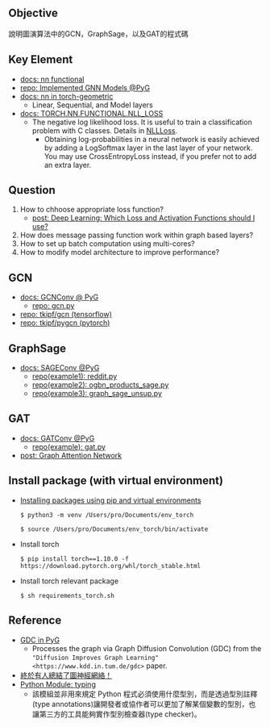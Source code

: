 ## Objective
說明圖演算法中的GCN，GraphSage，以及GAT的程式碼

## Key Element
- [docs: nn functional](https://pytorch.org/docs/stable/nn.functional.html)
- [repo: Implemented GNN Models @PyG](https://github.com/pyg-team/pytorch_geometric#implemented-gnn-models)
- [docs: nn in torch-geometric](https://pytorch-geometric.readthedocs.io/en/latest/modules/nn.html#torch-geometric-nn)
    - Linear, Sequential, and Model layers
- [docs: TORCH.NN.FUNCTIONAL.NLL_LOSS](https://pytorch.org/docs/1.9.0/generated/torch.nn.functional.nll_loss.html)
    - The negative log likelihood loss. It is useful to train a classification problem with C classes. Details in [NLLLoss](https://pytorch.org/docs/1.9.0/generated/torch.nn.NLLLoss.html#torch.nn.NLLLoss).
        - Obtaining log-probabilities in a neural network is easily achieved by adding a LogSoftmax layer in the last layer of your network. You may use CrossEntropyLoss instead, if you prefer not to add an extra layer.

## Question
1. How to chhoose appropriate loss function?
    - [post: Deep Learning: Which Loss and Activation Functions should I use?](https://towardsdatascience.com/deep-learning-which-loss-and-activation-functions-should-i-use-ac02f1c56aa8)
2. How does message passing function work within graph based layers?
3. How to set up batch computation using multi-cores?
4. How to modify model architecture to improve performance?

## GCN
- [docs: GCNConv @ PyG](https://github.com/pyg-team/pytorch_geometric/blob/master/examples/gat.py)
    - [repo: gcn.py](https://github.com/pyg-team/pytorch_geometric/blob/master/examples/gcn.py)
- [repo: tkipf/gcn (tensorflow)](https://github.com/tkipf/gcn)
- [repo: tkipf/pygcn (pytorch)](https://github.com/tkipf/pygcn)

## GraphSage
- [docs: SAGEConv @PyG ](https://pytorch-geometric.readthedocs.io/en/latest/modules/nn.html#torch_geometric.nn.conv.SAGEConv)
    - [repo(example1): reddit.py](https://github.com/pyg-team/pytorch_geometric/blob/master/examples/reddit.py)
    - [repo(example2): ogbn_products_sage.py](https://github.com/pyg-team/pytorch_geometric/blob/master/examples/ogbn_products_sage.py)
    - [repo(example3): graph_sage_unsup.py](https://github.com/pyg-team/pytorch_geometric/blob/master/examples/graph_sage_unsup.py)

## GAT
- [docs: GATConv @PyG](https://pytorch-geometric.readthedocs.io/en/latest/modules/nn.html#torch_geometric.nn.conv.GATConv)
    - [repo(example): gat.py](https://github.com/pyg-team/pytorch_geometric/blob/master/examples/gat.py)
- [post: Graph Attention Network](https://petar-v.com/GAT/)

## Install package (with virtual environment)
- [Installing packages using pip and virtual environments](https://packaging.python.org/en/latest/guides/installing-using-pip-and-virtual-environments/)
    ```bash== 
    $ python3 -m venv /Users/pro/Documents/env_torch
    ``` 
    ```bash== 
    $ source /Users/pro/Documents/env_torch/bin/activate
    ``` 
- Install torch
    ```bash== 
    $ pip install torch==1.10.0 -f https://download.pytorch.org/whl/torch_stable.html 
    ```
- Install torch relevant package
    ```bash== 
    $ sh requirements_torch.sh
    ```

## Reference
- [GDC in PyG](https://pytorch-geometric.readthedocs.io/en/latest/_modules/torch_geometric/transforms/gdc.html)
    - Processes the graph via Graph Diffusion Convolution (GDC) from the `"Diffusion Improves Graph Learning" <https://www.kdd.in.tum.de/gdc>` paper.
- [終於有人總結了圖神經網絡！](https://www.readfog.com/a/1639181535368286208)
- [Python Module: typing](https://myapollo.com.tw/zh-tw/python-typing-module/)
    - 該模組並非用來規定 Python 程式必須使用什麼型別，而是透過型別註釋(type annotations)讓開發者或協作者可以更加了解某個變數的型別，也讓第三方的工具能夠實作型別檢查器(type checker)。